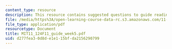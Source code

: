 ```yaml
---
content_type: resource
description: This resource contains suggested questions to guide reading.
file: /media/https%3A/open-learning-course-data-rc.s3.amazonaws.com/11-124-introduction-to-education-looking-forward-and-looking-back-on-education-fall-2011/d277fea30d8de1e115bfda2156290799_MIT11_124F11_guide_week5.pdf
file_type: application/pdf
resourcetype: Document
title: MIT11_124F11_guide_week5.pdf
uid: d277fea3-0d8d-e1e1-15bf-da2156290799
---
```

